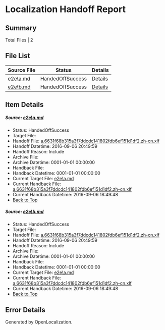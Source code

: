 # <a name='report-top'></a> Localization Handoff Report

## Summary
 Total Files | 2

## File List
 Source File | Status | Details 
 ----------- | ------ | ------- 
 [e2e\a.md](https://github.com/OpenLocalizationTestOrg/ol-test0/blob/1bfe0f1e29f08b49f014f2f3ec490835b7d3f714/e2e/a.md) | HandedOffSuccess | [Details](#79b9cc95904844b0999ca87663130444963e58f31)
 [e2e\b.md](https://github.com/OpenLocalizationTestOrg/ol-test0/blob/1bfe0f1e29f08b49f014f2f3ec490835b7d3f714/e2e/b.md) | HandedOffSuccess | [Details](#79b9cc95904844b0999ca87663130444963e58f32)

## Item Details
##### <a name='79b9cc95904844b0999ca87663130444963e58f31'></a> Source: [e2e\a.md](https://github.com/OpenLocalizationTestOrg/ol-test0/blob/1bfe0f1e29f08b49f014f2f3ec490835b7d3f714/e2e/a.md)
* Status: HandedOffSuccess
* Target File: 
* Handoff File: [a.6631f68b315a3f7ddcdc141802fdb6ef151d1df2.zh-cn.xlf](https://github.com/OpenLocalizationTestOrg/ol-test0-handoff/blob/264eeae2f0b02cbd02719a3c9bdc814b56caa8c0/ol-handoff/OpenLocalizationTestOrg/ol-test0-zhcn/ci/ht/a.6631f68b315a3f7ddcdc141802fdb6ef151d1df2.zh-cn.xlf)
* Handoff Datetime: 2016-09-06 20:49:59
* Handoff Reason: Include
* Archive File: 
* Archive Datetime: 0001-01-01 00:00:00
* Handback File: 
* Handback Datetime: 0001-01-01 00:00:00
* Current Target File: [e2e\a.md](https://github.com/OpenLocalizationTestOrg/ol-test0-zhcn/blob/56f79c31f43e6c1ba68c4a0eaede7c89a4bd2f2e/e2e/a.md)
* Current Handback File: [a.6631f68b315a3f7ddcdc141802fdb6ef151d1df2.zh-cn.xlf](https://github.com/OpenLocalizationTestOrg/ol-test0-handback/blob/936ba54cc60dffafae03e1463ee5165d7ebc7c2a/ol-handback/OpenLocalizationTestOrg/ol-test0-zhcn/ci/ht/a.6631f68b315a3f7ddcdc141802fdb6ef151d1df2.zh-cn.xlf)
* Current Handback Datetime: 2016-09-06 18:49:48
* [Back to Top](#report-top)

##### <a name='79b9cc95904844b0999ca87663130444963e58f32'></a> Source: [e2e\b.md](https://github.com/OpenLocalizationTestOrg/ol-test0/blob/1bfe0f1e29f08b49f014f2f3ec490835b7d3f714/e2e/b.md)
* Status: HandedOffSuccess
* Target File: 
* Handoff File: [a.6631f68b315a3f7ddcdc141802fdb6ef151d1df2.zh-cn.xlf](https://github.com/OpenLocalizationTestOrg/ol-test0-handoff/blob/264eeae2f0b02cbd02719a3c9bdc814b56caa8c0/ol-handoff/OpenLocalizationTestOrg/ol-test0-zhcn/ci/ht/a.6631f68b315a3f7ddcdc141802fdb6ef151d1df2.zh-cn.xlf)
* Handoff Datetime: 2016-09-06 20:49:59
* Handoff Reason: Include
* Archive File: 
* Archive Datetime: 0001-01-01 00:00:00
* Handback File: 
* Handback Datetime: 0001-01-01 00:00:00
* Current Target File: [e2e\a.md](https://github.com/OpenLocalizationTestOrg/ol-test0-zhcn/blob/56f79c31f43e6c1ba68c4a0eaede7c89a4bd2f2e/e2e/a.md)
* Current Handback File: [a.6631f68b315a3f7ddcdc141802fdb6ef151d1df2.zh-cn.xlf](https://github.com/OpenLocalizationTestOrg/ol-test0-handback/blob/936ba54cc60dffafae03e1463ee5165d7ebc7c2a/ol-handback/OpenLocalizationTestOrg/ol-test0-zhcn/ci/ht/a.6631f68b315a3f7ddcdc141802fdb6ef151d1df2.zh-cn.xlf)
* Current Handback Datetime: 2016-09-06 18:49:48
* [Back to Top](#report-top)


## Error Details

Generated by OpenLocalization.
